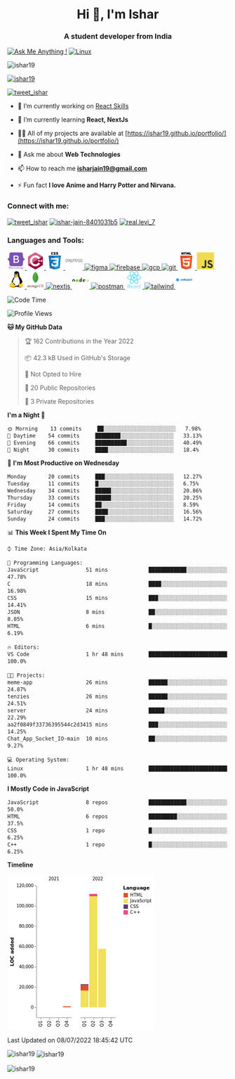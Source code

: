 <h1 align="center">Hi 👋, I'm Ishar</h1>
<h3 align="center">A student developer from India</h3>

[![Ask Me Anything !](https://img.shields.io/badge/Ask%20me-anything-1abc9c.svg)](https://twitter.com/tweet_ishar)
[![Linux](https://svgshare.com/i/Zhy.svg)](https://svgshare.com/i/Zhy.svg)
<p align="left"> <img src="https://komarev.com/ghpvc/?username=ishar19&label=Profile%20views&color=0e75b6&style=flat" alt="ishar19" /> </p>

<p align="left"> <a href="https://github.com/ryo-ma/github-profile-trophy"><img src="https://github-profile-trophy.vercel.app/?username=ishar19" alt="ishar19" /></a> </p>

<p align="left"> <a href="https://twitter.com/tweet_ishar" target="blank"><img src="https://img.shields.io/twitter/follow/tweet_ishar?logo=twitter&style=for-the-badge" alt="tweet_ishar" /></a> </p>

- 🔭 I’m currently working on [React Skills](https://github.com/ishar19/share-me-react-app)

- 🌱 I’m currently learning **React, NextJs**

- 👨‍💻 All of my projects are available at [https://ishar19.github.io/portfolio/](https://ishar19.github.io/portfolio/)

- 💬 Ask me about **Web Technologies**

- 📫 How to reach me **isharjain19@gmail.com**

- ⚡ Fun fact **I love Anime and Harry Potter and Nirvana.**

<h3 align="left">Connect with me:</h3>
<p align="left">
<a href="https://twitter.com/tweet_ishar" target="blank"><img align="center" src="https://raw.githubusercontent.com/rahuldkjain/github-profile-readme-generator/master/src/images/icons/Social/twitter.svg" alt="tweet_ishar" height="30" width="40" /></a>
<a href="https://linkedin.com/in/ishar-jain-8401031b5" target="blank"><img align="center" src="https://raw.githubusercontent.com/rahuldkjain/github-profile-readme-generator/master/src/images/icons/Social/linked-in-alt.svg" alt="ishar-jain-8401031b5" height="30" width="40" /></a>
<a href="https://instagram.com/real.levi_7" target="blank"><img align="center" src="https://raw.githubusercontent.com/rahuldkjain/github-profile-readme-generator/master/src/images/icons/Social/instagram.svg" alt="real.levi_7" height="30" width="40" /></a>
</p>

<h3 align="left">Languages and Tools:</h3>
<p align="left"> <a href="https://getbootstrap.com" target="_blank" rel="noreferrer"> <img src="https://raw.githubusercontent.com/devicons/devicon/master/icons/bootstrap/bootstrap-plain-wordmark.svg" alt="bootstrap" width="40" height="40"/> </a> <a href="https://www.w3schools.com/cpp/" target="_blank" rel="noreferrer"> <img src="https://raw.githubusercontent.com/devicons/devicon/master/icons/cplusplus/cplusplus-original.svg" alt="cplusplus" width="40" height="40"/> </a> <a href="https://www.w3schools.com/css/" target="_blank" rel="noreferrer"> <img src="https://raw.githubusercontent.com/devicons/devicon/master/icons/css3/css3-original-wordmark.svg" alt="css3" width="40" height="40"/> </a> <a href="https://expressjs.com" target="_blank" rel="noreferrer"> <img src="https://raw.githubusercontent.com/devicons/devicon/master/icons/express/express-original-wordmark.svg" alt="express" width="40" height="40"/> </a> <a href="https://www.figma.com/" target="_blank" rel="noreferrer"> <img src="https://www.vectorlogo.zone/logos/figma/figma-icon.svg" alt="figma" width="40" height="40"/> </a> <a href="https://firebase.google.com/" target="_blank" rel="noreferrer"> <img src="https://www.vectorlogo.zone/logos/firebase/firebase-icon.svg" alt="firebase" width="40" height="40"/> </a> <a href="https://cloud.google.com" target="_blank" rel="noreferrer"> <img src="https://www.vectorlogo.zone/logos/google_cloud/google_cloud-icon.svg" alt="gcp" width="40" height="40"/> </a> <a href="https://git-scm.com/" target="_blank" rel="noreferrer"> <img src="https://www.vectorlogo.zone/logos/git-scm/git-scm-icon.svg" alt="git" width="40" height="40"/> </a> <a href="https://www.w3.org/html/" target="_blank" rel="noreferrer"> <img src="https://raw.githubusercontent.com/devicons/devicon/master/icons/html5/html5-original-wordmark.svg" alt="html5" width="40" height="40"/> </a> <a href="https://developer.mozilla.org/en-US/docs/Web/JavaScript" target="_blank" rel="noreferrer"> <img src="https://raw.githubusercontent.com/devicons/devicon/master/icons/javascript/javascript-original.svg" alt="javascript" width="40" height="40"/> </a> <a href="https://www.linux.org/" target="_blank" rel="noreferrer"> <img src="https://raw.githubusercontent.com/devicons/devicon/master/icons/linux/linux-original.svg" alt="linux" width="40" height="40"/> </a> <a href="https://www.mongodb.com/" target="_blank" rel="noreferrer"> <img src="https://raw.githubusercontent.com/devicons/devicon/master/icons/mongodb/mongodb-original-wordmark.svg" alt="mongodb" width="40" height="40"/> </a> <a href="https://nextjs.org/" target="_blank" rel="noreferrer"> <img src="https://cdn.worldvectorlogo.com/logos/nextjs-2.svg" alt="nextjs" width="40" height="40"/> </a> <a href="https://nodejs.org" target="_blank" rel="noreferrer"> <img src="https://raw.githubusercontent.com/devicons/devicon/master/icons/nodejs/nodejs-original-wordmark.svg" alt="nodejs" width="40" height="40"/> </a> <a href="https://postman.com" target="_blank" rel="noreferrer"> <img src="https://www.vectorlogo.zone/logos/getpostman/getpostman-icon.svg" alt="postman" width="40" height="40"/> </a> <a href="https://reactjs.org/" target="_blank" rel="noreferrer"> <img src="https://raw.githubusercontent.com/devicons/devicon/master/icons/react/react-original-wordmark.svg" alt="react" width="40" height="40"/> </a> <a href="https://tailwindcss.com/" target="_blank" rel="noreferrer"> <img src="https://www.vectorlogo.zone/logos/tailwindcss/tailwindcss-icon.svg" alt="tailwind" width="40" height="40"/> </a> <a href="https://webpack.js.org" target="_blank" rel="noreferrer"> <img src="https://raw.githubusercontent.com/devicons/devicon/d00d0969292a6569d45b06d3f350f463a0107b0d/icons/webpack/webpack-original-wordmark.svg" alt="webpack" width="40" height="40"/> </a> </p>


<!--START_SECTION:waka-->
![Code Time](http://img.shields.io/badge/Code%20Time-0%20secs-blue)

![Profile Views](http://img.shields.io/badge/Profile%20Views-0-blue)

**🐱 My GitHub Data** 

> 🏆 162 Contributions in the Year 2022
 > 
> 📦 42.3 kB Used in GitHub's Storage 
 > 
> 🚫 Not Opted to Hire
 > 
> 📜 20 Public Repositories 
 > 
> 🔑 3 Private Repositories  
 > 
**I'm a Night 🦉** 

```text
🌞 Morning    13 commits     ██░░░░░░░░░░░░░░░░░░░░░░░   7.98% 
🌆 Daytime    54 commits     ████████░░░░░░░░░░░░░░░░░   33.13% 
🌃 Evening    66 commits     ██████████░░░░░░░░░░░░░░░   40.49% 
🌙 Night      30 commits     ████░░░░░░░░░░░░░░░░░░░░░   18.4%

```
📅 **I'm Most Productive on Wednesday** 

```text
Monday       20 commits     ███░░░░░░░░░░░░░░░░░░░░░░   12.27% 
Tuesday      11 commits     █░░░░░░░░░░░░░░░░░░░░░░░░   6.75% 
Wednesday    34 commits     █████░░░░░░░░░░░░░░░░░░░░   20.86% 
Thursday     33 commits     █████░░░░░░░░░░░░░░░░░░░░   20.25% 
Friday       14 commits     ██░░░░░░░░░░░░░░░░░░░░░░░   8.59% 
Saturday     27 commits     ████░░░░░░░░░░░░░░░░░░░░░   16.56% 
Sunday       24 commits     ███░░░░░░░░░░░░░░░░░░░░░░   14.72%

```


📊 **This Week I Spent My Time On** 

```text
⌚︎ Time Zone: Asia/Kolkata

💬 Programming Languages: 
JavaScript               51 mins             ████████████░░░░░░░░░░░░░   47.78% 
C                        18 mins             ████░░░░░░░░░░░░░░░░░░░░░   16.98% 
CSS                      15 mins             ███░░░░░░░░░░░░░░░░░░░░░░   14.41% 
JSON                     8 mins              ██░░░░░░░░░░░░░░░░░░░░░░░   8.05% 
HTML                     6 mins              █░░░░░░░░░░░░░░░░░░░░░░░░   6.19%

🔥 Editors: 
VS Code                  1 hr 48 mins        █████████████████████████   100.0%

🐱‍💻 Projects: 
meme-app                 26 mins             ██████░░░░░░░░░░░░░░░░░░░   24.87% 
tenzies                  26 mins             ██████░░░░░░░░░░░░░░░░░░░   24.51% 
server                   24 mins             █████░░░░░░░░░░░░░░░░░░░░   22.29% 
aa2f0849f33736395544c2d3415 mins             ███░░░░░░░░░░░░░░░░░░░░░░   14.25% 
Chat_App_Socket_IO-main  10 mins             ██░░░░░░░░░░░░░░░░░░░░░░░   9.27%

💻 Operating System: 
Linux                    1 hr 48 mins        █████████████████████████   100.0%

```

**I Mostly Code in JavaScript** 

```text
JavaScript               8 repos             ████████████░░░░░░░░░░░░░   50.0% 
HTML                     6 repos             █████████░░░░░░░░░░░░░░░░   37.5% 
CSS                      1 repo              █░░░░░░░░░░░░░░░░░░░░░░░░   6.25% 
C++                      1 repo              █░░░░░░░░░░░░░░░░░░░░░░░░   6.25%

```


**Timeline**

![Chart not found](https://raw.githubusercontent.com/ishar19/ishar19/main/charts/bar_graph.png) 


 Last Updated on 08/07/2022 18:45:42 UTC
<!--END_SECTION:waka-->







<p><img align="left" src="https://github-readme-stats.vercel.app/api/top-langs?username=ishar19&show_icons=true&locale=en&layout=compact" alt="ishar19" /></p>

<p>&nbsp;<img align="center" src="https://github-readme-stats.vercel.app/api?username=ishar19&show_icons=true&locale=en" alt="ishar19" /></p>

<p><img align="center" src="https://github-readme-streak-stats.herokuapp.com/?user=ishar19&" alt="ishar19" /></p>

